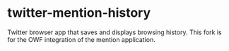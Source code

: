 twitter-mention-history
=======================

Twitter browser app that saves and displays browsing history.
This fork is for the OWF integration of the mention application. 

